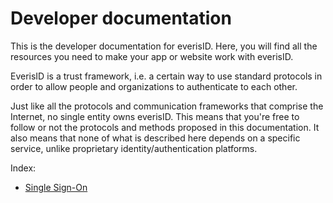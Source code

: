 # Developer documentation

This is the developer documentation for everisID. Here, you will find all the resources you need to make your app or website work with everisID.

EverisID is a trust framework, i.e. a certain way to use standard protocols in order to allow people and organizations to authenticate to each other.

Just like all the protocols and communication frameworks that comprise the Internet, no single entity owns everisID. This means that you're free to follow or not the protocols and methods proposed in this documentation. It also means that none of what is described here depends on a specific service, unlike proprietary identity/authentication platforms.

Index:
- [Single Sign-On](SSO.md)